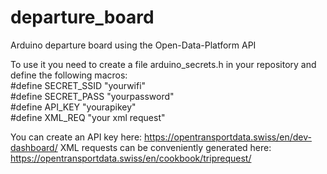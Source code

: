 # departure_board
Arduino departure board using the Open-Data-Platform API

To use it you need to create a file arduino_secrets.h in your repository and define the following macros:\
#define SECRET_SSID "yourwifi"\
#define SECRET_PASS "yourpassword"\
#define API_KEY "yourapikey"\
#define XML_REQ "your xml request"

You can create an API key here: https://opentransportdata.swiss/en/dev-dashboard/
XML requests can be conveniently generated here: https://opentransportdata.swiss/en/cookbook/triprequest/

